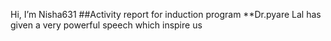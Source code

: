  Hi, I’m Nisha631 
##Activity report for induction program **Dr.pyare Lal has given a very powerful  speech which inspire us
